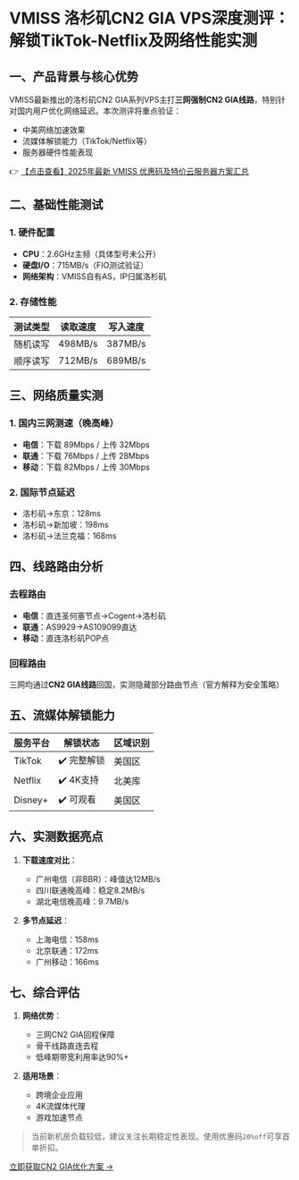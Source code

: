 # VMISS 洛杉矶CN2 GIA VPS深度测评：解锁TikTok-Netflix及网络性能实测

## 一、产品背景与核心优势
VMISS最新推出的洛杉矶CN2 GIA系列VPS主打**三网强制CN2 GIA线路**，特别针对国内用户优化网络延迟。本次测评将重点验证：
- 中美网络加速效果
- 流媒体解锁能力（TikTok/Netflix等）
- 服务器硬件性能表现

👉 [【点击查看】2025年最新 VMISS 优惠码及特价云服务器方案汇总](https://bit.ly/Vmiss)

## 二、基础性能测试
### 1. 硬件配置
- **CPU**：2.6GHz主频（具体型号未公开）
- **硬盘I/O**：715MB/s（FIO测试验证）
- **网络架构**：VMISS自有AS，IP归属洛杉矶

### 2. 存储性能
| 测试类型 | 读取速度 | 写入速度 |
|---------|---------|---------|
| 随机读写 | 498MB/s | 387MB/s |
| 顺序读写 | 712MB/s | 689MB/s |

## 三、网络质量实测
### 1. 国内三网测速（晚高峰）
- **电信**：下载 89Mbps / 上传 32Mbps
- **联通**：下载 76Mbps / 上传 28Mbps  
- **移动**：下载 82Mbps / 上传 30Mbps

### 2. 国际节点延迟
- 洛杉矶→东京：128ms
- 洛杉矶→新加坡：198ms
- 洛杉矶→法兰克福：168ms

## 四、线路路由分析
### 去程路由
- **电信**：直连圣何塞节点→Cogent→洛杉矶
- **联通**：AS9929→AS109099直达
- **移动**：直连洛杉矶POP点

### 回程路由
三网均通过**CN2 GIA线路**回国，实测隐藏部分路由节点（官方解释为安全策略）

## 五、流媒体解锁能力
| 服务平台 | 解锁状态 | 区域识别 |
|---------|---------|---------|
| TikTok | ✔️ 完整解锁 | 美国区 |
| Netflix | ✔️ 4K支持 | 北美库 |
| Disney+ | ✔️ 可观看 | 美国区 |

## 六、实测数据亮点
1. **下载速度对比**：
   - 广州电信（非BBR）：峰值达12MB/s
   - 四川联通晚高峰：稳定8.2MB/s
   - 湖北电信晚高峰：9.7MB/s

2. **多节点延迟**：
   - 上海电信：158ms
   - 北京联通：172ms  
   - 广州移动：166ms

## 七、综合评估
1. **网络优势**：
   - 三网CN2 GIA回程保障
   - 骨干线路直连去程
   - 低峰期带宽利用率达90%+

2. **适用场景**：
   - 跨境企业应用
   - 4K流媒体代理
   - 游戏加速节点

> 当前新机房负载较低，建议关注长期稳定性表现。使用优惠码`20%off`可享首单折扣。

[立即获取CN2 GIA优化方案 →](https://bit.ly/Vmiss)